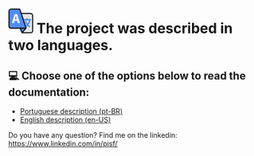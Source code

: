 # <img src="https://github.com/FilipePS/Traduzir-paginas-web/blob/master/src/icons/icon-128.png" height="50"> The project was described in two languages.

<!--
<h1 align="center"> 
 <img src="https://github.com/Sipauba/projetoLixeiraAutomatica/blob/main/imagens/banner.png" alt="Lixeira Inteligente com Arduino Pro Mini - Turma Análise e Desenvolvimento de Sistema - FADAM (FACULDADE FADAM)">
♻️ Trash can intelligence with Arduino Pro Mini Board
</h1>
-->

## 💻 Choose one of the options below to read the documentation:


 - <a href="README.en-US.md">Portuguese description (pt-BR)</a>
 - <a href="README.en-US.md">English description (en-US)</a>
 
 
Do you have any question? Find me on the linkedin: https://www.linkedin.com/in/pisf/
 
